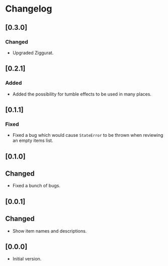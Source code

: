 # Changelog

## [0.3.0]

### Changed

- Upgraded Ziggurat.

## [0.2.1]

### Added

- Added the possibility for tumble effects to be used in many places.

## [0.1.1]

### Fixed

- Fixed a bug which would cause `StateError` to be thrown when reviewing an empty items list.

## [0.1.0]

## Changed

- Fixed a bunch of bugs.

## [0.0.1]

## Changed

- Show item names and descriptions.

## [0.0.0]

- Initial version.

